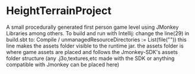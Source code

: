 # HeightTerrainProject
A small procedurally generated first person game level using JMonkey Libraries among others.
To build and run with Intellij:
change the line(29) in build.sbt to:
Compile / unmanagedResourceDirectories := List(file("<URI of assets folder in your HelloCollision-SDK folder>"))
this line makes the assets folder visible to the runtime jar.
the assets folder is where game assets are placed and follows the Jmonkey-SDK's assets folder structure (any .j3o,textures,etc made with the SDK or anything compatible with Jmonkey can be placed here) 
